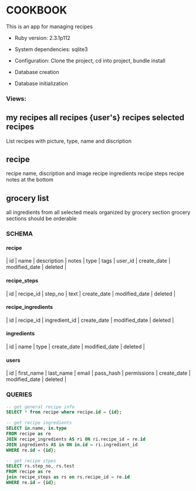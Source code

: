 # COOKBOOK

This is an app for managing recipes

* Ruby version: 2.3.1p112

* System dependencies: sqlite3

* Configuration: Clone the project, cd into project, bundle install

* Database creation

* Database initialization


### Views:

my recipes
all recipes
{user's} recipes
selected recipes
--------------
List recipes with picture, type, name and discription


recipe
--------------
recipe name, discription and image
recipe ingredients
recipe steps
recipe notes at the bottom


grocery list
--------------
all ingredients from all selected meals organized by grocery section
grocery sections should be orderable


### SCHEMA

#### recipe
| id | name | description | notes | type | tags | user_id | create_date | modified_date | deleted |

#### recipe_steps
| id | recipe_id | step_no | text | create_date | modified_date | deleted |

#### recipe_ingredients
| id | recipe_id | ingredient_id | create_date | modified_date | deleted |

#### ingredients
| id | name | type | create_date | modified_date | deleted |

#### users
| id | first_name | last_name | email | pass_hash | permissions | create_date | modified_date | deleted |


### QUERIES

```sql
-- get general recipe info
SELECT * from recipe where recipe.id = {id};

-- get recipe ingredients
SELECT in.name, in.type
FROM recipe as re
JOIN recipe_ingredients AS ri ON ri.recipe_id = re.id
JOIN ingredients AS in ON in.id = ri.ingredient_id
WHERE re.id = {id};

-- get recipe stpes
SELECT rs.step_no, rs.test
FROM recipe as re
join recipe_steps as rs on rs.recipe_id = re.id
WHERE re.id = {id};
```

